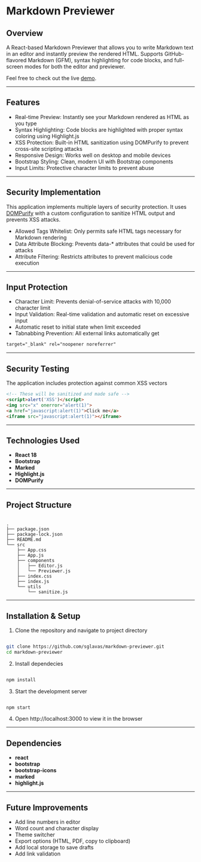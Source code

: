 # Markdown Previewer

## Overview

A React-based Markdown Previewer that allows you to write Markdown text in an editor and instantly preview the rendered HTML. Supports GitHub-flavored Markdown (GFM), syntax highlighting for code blocks, and full-screen modes for both the editor and previewer.

Feel free to check out the live <a href="https://cosmic-capybara-7646bf.netlify.app/">demo</a>.

---

## Features
- Real-time Preview: Instantly see your Markdown rendered as HTML as you type
- Syntax Highlighting: Code blocks are highlighted with proper syntax coloring using Highlight.js
- XSS Protection: Built-in HTML sanitization using DOMPurify to prevent cross-site scripting attacks
- Responsive Design: Works well on desktop and mobile devices
- Bootstrap Styling: Clean, modern UI with Bootstrap components
- Input Limits: Protective character limits to prevent abuse

---

## Security Implementation
This application implements multiple layers of security protection. It uses <a href="https://github.com/cure53/DOMPurify">DOMPurify</a> with a custom configuration to sanitize HTML output and prevents XSS attacks.

* Allowed Tags Whitelist: Only permits safe HTML tags necessary for Markdown rendering
* Data Attribute Blocking: Prevents data-* attributes that could be used for attacks
* Attribute Filtering: Restricts attributes to prevent malicious code execution

---

## Input Protection
- Character Limit: Prevents denial-of-service attacks with 10,000 character limit
- Input Validation: Real-time validation and automatic reset on excessive input
- Automatic reset to initial state when limit exceeded
- Tabnabbing Prevention: All external links automatically get

```html
target="_blank" rel="noopener noreferrer"
```

---

## Security Testing
The application includes protection against common XSS vectors

```HTML
<!-- These will be sanitized and made safe -->
<script>alert('XSS')</script>
<img src="x" onerror="alert(1)">
<a href="javascript:alert(1)">Click me</a>
<iframe src="javascript:alert(1)"></iframe>
```

---

## Technologies Used
- **React 18**
- **Bootstrap**
- **Marked**
- **Highlight.js**
- **DOMPurify**

---

## Project Structure

```text

.
├── package.json
├── package-lock.json
├── README.md
└── src
    ├── App.css
    ├── App.js
    ├── components
    │   ├── Editor.js
    │   └── Previewer.js
    ├── index.css
    ├── index.js
    └── utils
        └── sanitize.js

```

---

## Installation & Setup

1. Clone the repository and navigate to project directory

```bash

git clone https://github.com/sglavas/markdown-previewer.git
cd markdown-previewer

```

2. Install dependecies

```bash

npm install

```

3. Start the development server

```bash

npm start

```

4. Open http://localhost:3000 to view it in the browser

---

## Dependencies
- **react**
- **bootstrap**
- **bootstrap-icons**
- **marked**
- **highlight.js**

---

## Future Improvements
* Add line numbers in editor
* Word count and character display
* Theme switcher
* Export options (HTML, PDF, copy to clipboard)
* Add local storage to save drafts
* Add link validation
